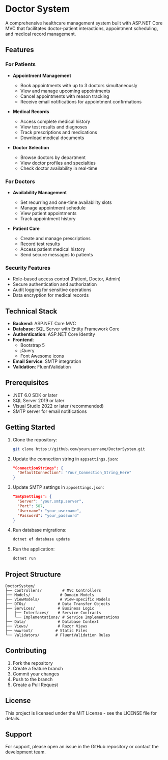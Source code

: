 # Doctor System

A comprehensive healthcare management system built with ASP.NET Core MVC that facilitates doctor-patient interactions, appointment scheduling, and medical record management.

## Features

### For Patients
- **Appointment Management**
  - Book appointments with up to 3 doctors simultaneously
  - View and manage upcoming appointments
  - Cancel appointments with reason tracking
  - Receive email notifications for appointment confirmations

- **Medical Records**
  - Access complete medical history
  - View test results and diagnoses
  - Track prescriptions and medications
  - Download medical documents

- **Doctor Selection**
  - Browse doctors by department
  - View doctor profiles and specialties
  - Check doctor availability in real-time

### For Doctors
- **Availability Management**
  - Set recurring and one-time availability slots
  - Manage appointment schedule
  - View patient appointments
  - Track appointment history

- **Patient Care**
  - Create and manage prescriptions
  - Record test results
  - Access patient medical history
  - Send secure messages to patients

### Security Features
- Role-based access control (Patient, Doctor, Admin)
- Secure authentication and authorization
- Audit logging for sensitive operations
- Data encryption for medical records

## Technical Stack

- **Backend**: ASP.NET Core MVC
- **Database**: SQL Server with Entity Framework Core
- **Authentication**: ASP.NET Core Identity
- **Frontend**: 
  - Bootstrap 5
  - jQuery
  - Font Awesome icons
- **Email Service**: SMTP integration
- **Validation**: FluentValidation

## Prerequisites

- .NET 6.0 SDK or later
- SQL Server 2019 or later
- Visual Studio 2022 or later (recommended)
- SMTP server for email notifications

## Getting Started

1. Clone the repository:
   ```bash
   git clone https://github.com/yourusername/DoctorSystem.git
   ```

2. Update the connection string in `appsettings.json`:
   ```json
   "ConnectionStrings": {
     "DefaultConnection": "Your_Connection_String_Here"
   }
   ```

3. Update SMTP settings in `appsettings.json`:
   ```json
   "SmtpSettings": {
     "Server": "your.smtp.server",
     "Port": 587,
     "Username": "your_username",
     "Password": "your_password"
   }
   ```

4. Run database migrations:
   ```bash
   dotnet ef database update
   ```

5. Run the application:
   ```bash
   dotnet run
   ```

## Project Structure

```
DoctorSystem/
├── Controllers/         # MVC Controllers
├── Models/             # Domain Models
├── ViewModels/         # View-specific Models
├── DTOs/              # Data Transfer Objects
├── Services/          # Business Logic
│   ├── Interfaces/    # Service Contracts
│   └── Implementations/ # Service Implementations
├── Data/              # Database Context
├── Views/             # Razor Views
├── wwwroot/          # Static Files
└── Validators/       # FluentValidation Rules
```

## Contributing

1. Fork the repository
2. Create a feature branch
3. Commit your changes
4. Push to the branch
5. Create a Pull Request

## License

This project is licensed under the MIT License - see the LICENSE file for details.

## Support

For support, please open an issue in the GitHub repository or contact the development team.
